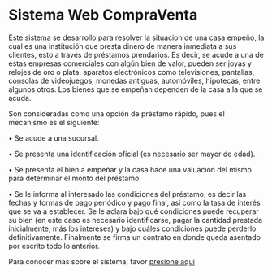 # Sistema Web CompraVenta

Este sistema se desarrollo para resolver la situacion de una casa empeño, la cual es una institución que presta dinero de manera inmediata
a sus clientes, esto a través de préstamos prendarios. Es decir, se acude a una de estas empresas comerciales con algún bien de valor, 
pueden ser joyas y relojes de oro o plata, aparatos electrónicos como televisiones, pantallas, consolas de videojuegos, monedas antiguas,
automóviles, hipotecas, entre algunos otros. Los bienes que se empeñan dependen de la casa a la que se acuda.

Son consideradas como una opción de préstamo rápido, pues el mecanismo es el siguiente:

•	Se acude a una sucursal.

•	Se presenta una identificación oficial (es necesario ser mayor de edad).

•	Se presenta el bien a empeñar y la casa hace una valuación del mismo para determinar el monto del préstamo.

•	Se le informa al interesado las condiciones del préstamo, es decir las fechas y formas de pago periódico 
y pago final, así como la tasa de interés que se va a establecer. Se le aclara bajo qué condiciones puede recuperar su bien
(en este caso es necesario identificarse, pagar la cantidad prestada inicialmente, más los intereses) y bajo cuáles condiciones
puede perderlo definitivamente. Finalmente se firma un contrato en donde queda asentado por escrito todo lo anterior.

Para conocer mas sobre el sistema, favor <a href="https://github.com/AlejandroBaltodano/CompraVenta/blob/master/Manual%20Sistema%20Web%20CompraVenta.pdf">presione aquí</a>
